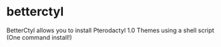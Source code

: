 # betterctyl
BetterCtyl allows you to install Pterodactyl 1.0 Themes using a shell script (One command install!)
